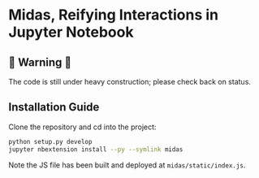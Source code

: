 # Midas, Reifying Interactions in Jupyter Notebook

## 🚧 Warning 🚧

The code is still under heavy construction; please check back on status.

## Installation Guide

Clone the repository and cd into the project:

```sh
python setup.py develop
jupyter nbextension install --py --symlink midas
```

Note the JS file has been built and deployed at `midas/static/index.js`.